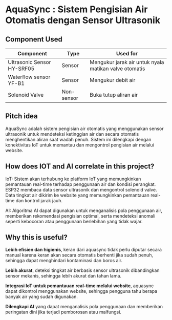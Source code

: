 
# AquaSync : Sistem Pengisian Air Otomatis dengan Sensor Ultrasonik

## Component Used
| Component    | Type | Used for|
| -------- | ------- | ------- |
| Ultrasonic Sensor HY-SRF05  | Sensor    | Mengukur jarak air untuk nyala matikan valve otomatis    |
| Waterflow sensor YF-B1 | Sensor     | Mengukur debit air    |
| Solenoid Valve    | Non-sensor    | Buka tutup aliran air    |


## Pitch idea
AquaSync adalah sistem pengisian air otomatis yang menggunakan sensor ultrasonik untuk mendeteksi ketinggian air dan secara otomatis menghentikan aliran saat wadah penuh. Sistem ini dilengkapi dengan konektivitas IoT untuk memantau dan mengontrol pengisian air melalui website.

## How does IOT and AI correlate in this project?
IoT: Sistem akan terhubung ke platform IoT yang memungkinkan pemantauan real-time terhadap penggunaan air dan kondisi perangkat. ESP32 membaca data sensor ultrasonik dan mengontrol solenoid valve. Data tingkat air dikirim ke website yang memungkinkan pemantauan real-time dan kontrol jarak jauh.

AI: Algoritma AI dapat digunakan untuk menganalisis pola penggunaan air, memberikan rekomendasi pengisian optimal, serta mendeteksi anomali seperti kebocoran atau penggunaan berlebihan yang tidak wajar.

## Why this is useful?
**Lebih efisien dan higienis**, keran dari aquasync tidak perlu diputar secara manual karena keran akan secara otomatis berhenti jika sudah penuh, sehingga dapat menghindari kontaminasi dan boros air.

**Lebih akurat**, deteksi tingkat air berbasis sensor ultrasonik dibandingkan sensor mekanis, sehingga lebih akurat dan tahan lama.

**Integrasi IoT untuk pemantauan real-time melalui website**, aquasync dapat dikontrol menggunakan website, sehingga pengguna tahu berapa banyak air yang sudah digunakan.

**Dilengkapi AI** yang dapat menganalisis pola penggunaan dan memberikan peringatan dini jika terjadi pemborosan atau malfungsi.

